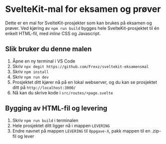 # SvelteKit-mal for eksamen og prøver

Dette er en mal for SvelteKit-prosjekter som kan brukes på eksamen og prøver.
Ved kjøring av `npm run build` bygges hele SvelteKit-prosjektet til én enkelt HTML-fil, med *inline* CSS og Javascript.

## Slik bruker du denne malen

1. Åpne en ny terminal i VS Code
2. Skriv `npx degit https://github.com/Frexz/sveltekit-eksamensmal`
3. Skriv `npm install`
4. Skriv `npm run dev`
5. Prosjektet ditt kjører nå på en lokal webserver, og du kan se prosjektet ditt på `http://localhost:3000/`
6. Nå kan du skrive kode i `src/routes/+page.svelte`

## Bygging av HTML-fil og levering

1. Skriv `npm run build` i terminalen
2. Hele prosjektet ditt ligger nå i mappen `LEVERING`
3. Endre navnet på mappen `LEVERING` til `Oppgave-X`, pakk mappen til en .zip-fil og lever 
